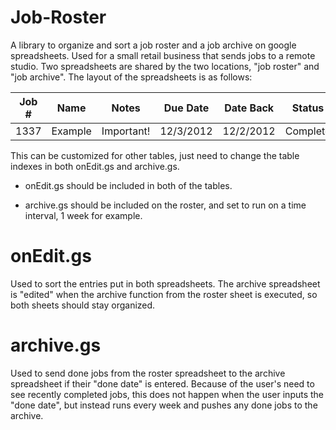 Job-Roster
==========

A library to organize and sort a job roster and a job archive on google spreadsheets. Used for a small retail business that sends jobs to a remote studio. Two spreadsheets are shared by the two locations, "job roster" and "job archive". The layout of the spreadsheets is as follows:

| Job #         | Name          | Notes        | Due Date   | Date Back  | Status       | 
| ------------- | ------------- | ------------ | ---------- | ---------- | ------------ |
| 1337          | Example       | Important!   | 12/3/2012  | 12/2/2012  | Complete     |

This can be customized for other tables, just need to change the table indexes in both onEdit.gs and archive.gs.

+ onEdit.gs should be included in both of the tables.

+ archive.gs should be included on the roster, and set to run on a time interval, 1 week for example.

onEdit.gs
==========

Used to sort the entries put in both spreadsheets. The archive spreadsheet is "edited" when the archive function from the roster sheet is executed, so both sheets should stay organized.

archive.gs
==========

Used to send done jobs from the roster spreadsheet to the archive spreadsheet if their "done date" is entered. Because of the user's need to see recently completed jobs, this does not happen when the user inputs the "done date", but instead runs every week and pushes any done jobs to the archive.
